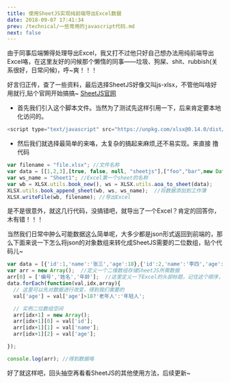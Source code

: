 ```yaml
---
title: 使用SheetJS实现纯前端导出Excel数据
date: 2018-09-07 17:41:34
prev: /technical/一些常用的javascript代码.md
next: false
---
```

由于同事后端懒得处理导出Excel，我又打不过他只好自己想办法用纯前端导出Excel咯，在这里友好的问候那个懒惰的同事——垃圾、狗屎、shit、rubbish(关系很好，日常问候)，呼~爽！！！

好言归正传，查了一些资料，最后选择SheetJS好像又叫js-xlsx，不管他叫啥好用就行,贴个官网开始搞搞~ [SheetJS官网](https://sheetjs.com)

+ 首先我们引入这个脚本文件。当然为了测试先这样引用一下，后来肯定要本地化访问的。
```javascript
<script type="text/javascript" src="https://unpkg.com/xlsx@0.14.0/dist/xlsx.full.min.js"></script>
```
+ 然后我们就选择最简单的来咯，太复杂的搞起来麻烦,还不易实现。来直接 撸代码
```javascript
var filename = "file.xlsx"; //文件名称
var data = [[1,2,3],[true, false, null, "sheetjs"],["foo","bar",new Date("2014-02-19T14:30Z"), "0.3"], ["baz", null, "qux"]];  //数据，一定注意需要时二维数组
var ws_name = "Sheet1"; //Excel第一个sheet的名称
var wb = XLSX.utils.book_new(), ws = XLSX.utils.aoa_to_sheet(data);
XLSX.utils.book_append_sheet(wb, ws, ws_name);  //将数据添加到工作薄
XLSX.writeFile(wb, filename); //导出Excel
```
是不是很意外，就这几行代码，没搞错吧，就导出了一个Excel？肯定的回答你，木有错！！！

当然我们日常中肿么可能数据这么简单呢，大多少都是json形式返回到前端的，那么下面来说一下怎么将json的对象数组来转化成SheetJS需要的二位数组，贴个代码儿~
```javascript
var data = [{'id':1,'name':'张三','age':18},{'id':2,'name':'李四','age':16},{'id':'3','name':'王天霸','age':20}]; //原始数据
var arr = new Array();  //定义一个二维数组存储SheetJS所需数据
arr[0] = ['编号','姓名','年龄'];  //这里定义一下Excel的头部标题，记住这个顺序，因为后面需要按照这个顺序填充json里的数据
data.forEach(function(val,idx,array){
  // 这里可以先对数据进行改变，得到我们需要的
  val['age'] = val['age']>18?'老年人':'年轻人';

  // 实例二位数组空间
  arr[idx+1] = new Array();
  arr[idx+1][0] = val['id'];
  arr[idx+1][1] = val['name'];
  arr[idx+1][2] = val['age'];

});

console.log(arr); //得到数据咯
```
好了就这样吧，回头抽空再看看SheetJS的其他使用方法，后续更新~



